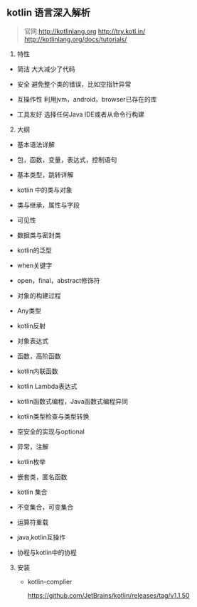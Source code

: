 ## kotlin 语言深入解析
> 官网:http://kotlinlang.org
> http://try.kotl.in/
> http://kotlinlang.org/docs/tutorials/

1. 特性

  * 简洁
    大大减少了代码

  * 安全
    避免整个类的错误，比如空指针异常

  * 互操作性
    利用jvm，android，browser已存在的库

  * 工具友好
    选择任何Java IDE或者从命令行构建

2. 大纲

  * 基本语法详解

  * 包，函数，变量，表达式，控制语句

  * 基本类型，跳转详解

  * kotlin 中的类与对象

  * 类与继承，属性与字段

  * 可见性

  * 数据类与密封类

  * kotlin的泛型

  * when关键字

  * open，final，abstract修饰符

  * 对象的构建过程

  * Any类型

  * kotlin反射

  * 对象表达式

  * 函数，高阶函数

  * kotlin内联函数

  * kotlin Lambda表达式

  * kotlin函数式编程，Java函数式编程异同

  * kotlin类型检查与类型转换

  * 空安全的实现与optional

  * 异常，注解

  * kotlin枚举

  * 嵌套类，匿名函数

  * kotlin 集合

  * 不变集合，可变集合

  * 运算符重载

  * java,kotlin互操作

  * 协程与kotlin中的协程

3. 安装

    * kotlin-complier

      https://github.com/JetBrains/kotlin/releases/tag/v1.1.50
